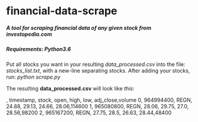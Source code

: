# financial-data-scrape
##### A tool for scraping financial data of any given stock from investopedia.com
##### Requirements: Python3.6

Put all stocks you want in your resulting *data_processed.csv* into the file: *stocks_list.txt*, with a new-line separating stocks. 
After adding your stocks, run: *python scrape.py*

The resulting **data_processed.csv** will look like *this*:


,  timestamp, stock, open,  high,  low,   adj_close,volume
0, 964994400, REGN,  24.88, 29.13, 24.66, 28.06,114600
1, 965080800, REGN,  28.06, 29.75, 27.0,  28.56,98200
2, 965167200, REGN,  27.75, 28.5,  26.63, 28.44,48400

